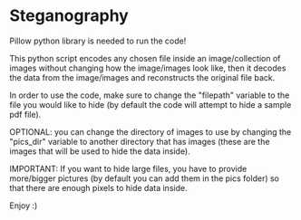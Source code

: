 # Steganography
Pillow python library is needed to run the code!

This python script encodes any chosen file inside an image/collection of images without changing how the image/images look like, then it decodes the data from the image/images and reconstructs the original file back.

In order to use the code, make sure to change the "filepath" variable to the file you would like to hide (by default the code will attempt to hide a sample pdf file).

OPTIONAL: you can change the directory of images to use by changing the "pics_dir" variable to another directory that has images (these are the images that will be used to hide the data inside).

IMPORTANT: If you want to hide large files, you have to provide more/bigger pictures (by default you can add them in the pics folder) so that there are enough pixels to hide data inside.

Enjoy :)
